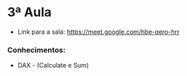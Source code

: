 # 3ª Aula
- Link para a sala: https://meet.google.com/hbe-qero-hrr
### Conhecimentos:
- DAX - (Calculate e Sum)

